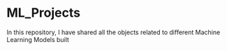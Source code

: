 # ML_Projects
In this repository, I have shared all the objects related to different Machine Learning Models built
